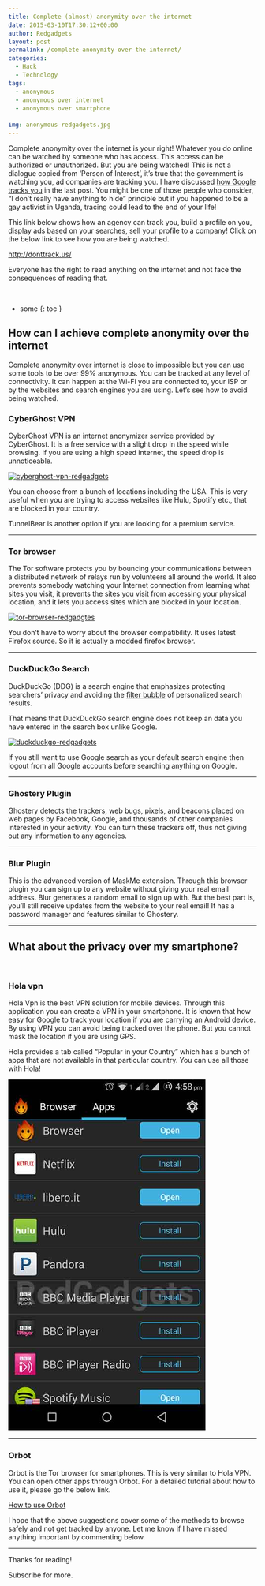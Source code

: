 ```yaml
---
title: Complete (almost) anonymity over the internet
date: 2015-03-10T17:30:12+00:00
author: Redgadgets
layout: post
permalink: /complete-anonymity-over-the-internet/
categories:
  - Hack
  - Technology
tags:
  - anonymous
  - anonymous over internet
  - anonymous over smartphone
  
img: anonymous-redgadgets.jpg
---
```

Complete anonymity over the internet is your right! Whatever you do online can be watched by someone who has access. This access can be authorized or unauthorized. But you are being watched! This is not a dialogue copied from &#8216;Person of Interest&#8217;, it&#8217;s true that the government is watching you, ad companies are tracking you. I have discussed <a href="http://redgadgets.com/google-knows/" title="What Google knows about you?" target="_blank">how Google tracks you</a> in the last post. You might be one of those people who consider, &#8220;I don&#8217;t really have anything to hide&#8221; principle but if you happened to be a gay activist in Uganda, tracing could lead to the end of your life!

This link below shows how an agency can track you, build a profile on you, display ads based on your searches, sell your profile to a company! Click on the below link to see how you are being watched.
  
<a href="http://donttrack.us/" target="_blank">http://donttrack.us/</a>

Everyone has the right to read anything on the internet and not face the consequences of reading that.
  
&nbsp;

* some
{: toc }

## <span id="How_can_I_achieve_complete_anonymity_over_the_internet">How can I achieve complete anonymity over the internet</span>

Complete anonymity over internet is close to impossible but you can use some tools to be over 99% anonymous. You can be tracked at any level of connectivity. It can happen at the Wi-Fi you are connected to, your ISP or by the websites and search engines you are using. Let&#8217;s see how to avoid being watched.

### <span id="CyberGhost_VPN">CyberGhost VPN</span>

CyberGhost VPN is an internet anonymizer service provided by CyberGhost. It is a free service with a slight drop in the speed while browsing. If you are using a high speed internet, the speed drop is unnoticeable.
  
[<img src="/wp-content/uploads/2015/03/cyberghost-vpn-redgadgets.jpg?fit=700%2C509" alt="cyberghost-vpn-redgadgets" class="alignnone size-full wp-image-600" srcset="/wp-content/uploads/2015/03/cyberghost-vpn-redgadgets.jpg?resize=412%2C300 412w, /wp-content/uploads/2015/03/cyberghost-vpn-redgadgets.jpg?w=800 800w" sizes="(max-width: 800px) 100vw, 800px" data-recalc-dims="1" />](/wp-content/uploads/2015/03/cyberghost-vpn-redgadgets.jpg)

You can choose from a bunch of locations including the USA. This is very useful when you are trying to access websites like Hulu, Spotify etc., that are blocked in your country.

TunnelBear is another option if you are looking for a premium service.

* * *

### <span id="Tor_browser">Tor browser</span>

The Tor software protects you by bouncing your communications between a distributed network of relays run by volunteers all around the world. It also prevents somebody watching your Internet connection from learning what sites you visit, it prevents the sites you visit from accessing your physical location, and it lets you access sites which are blocked in your location.

[<img src="/wp-content/uploads/2015/03/tor-browser-redgadgtes.jpg?fit=700%2C395" alt="tor-browser-redgadgtes" class="alignnone size-full wp-image-602" srcset="/wp-content/uploads/2015/03/tor-browser-redgadgtes.jpg?resize=532%2C300 532w, /wp-content/uploads/2015/03/tor-browser-redgadgtes.jpg?w=800 800w" sizes="(max-width: 800px) 100vw, 800px" data-recalc-dims="1" />](/wp-content/uploads/2015/03/tor-browser-redgadgtes.jpg)

You don&#8217;t have to worry about the browser compatibility. It uses latest Firefox source. So it is actually a modded firefox browser.

* * *

### <span id="DuckDuckGo_Search">DuckDuckGo Search</span>

DuckDuckGo (DDG) is a search engine that emphasizes protecting searchers&#8217; privacy and avoiding the <a href="https://en.wikipedia.org/wiki/Filter_bubble" target="_blank">filter bubble</a> of personalized search results.
  
That means that DuckDuckGo search engine does not keep an data you have entered in the search box unlike Google.

[<img src="/wp-content/uploads/2015/03/duckduckgo-redgadgets.jpg?fit=700%2C377" alt="duckduckgo-redgadgets" class="alignnone size-full wp-image-604" srcset="/wp-content/uploads/2015/03/duckduckgo-redgadgets.jpg?resize=557%2C300 557w, /wp-content/uploads/2015/03/duckduckgo-redgadgets.jpg?w=800 800w" sizes="(max-width: 800px) 100vw, 800px" data-recalc-dims="1" />](/wp-content/uploads/2015/03/duckduckgo-redgadgets.jpg)

If you still want to use Google search as your default search engine then logout from all Google accounts before searching anything on Google.

* * *

### <span id="Ghostery_Plugin">Ghostery Plugin</span>

Ghostery detects the trackers, web bugs, pixels, and beacons placed on web pages by Facebook, Google, and thousands of other companies interested in your activity. You can turn these trackers off, thus not giving out any information to any agencies.



* * *

### <span id="Blur_Plugin">Blur Plugin</span>

This is the advanced version of MaskMe extension. Through this browser plugin you can sign up to any website without giving your real email address. Blur generates a random email to sign up with. But the best part is, you&#8217;ll still receive updates from the website to your real email! It has a password manager and features similar to Ghostery.



* * *

## <span id="What_about_the_privacy_over_my_smartphone">What about the privacy over my smartphone?</span>

&nbsp;

### <span id="Hola_vpn">Hola vpn </span>

Hola Vpn is the best VPN solution for mobile devices. Through this application you can create a VPN in your smartphone. It is known that how easy for Google to track your location if you are carrying an Android device. By using VPN you can avoid being tracked over the phone. But you cannot mask the location if you are using GPS.
  
Hola provides a tab called &#8220;Popular in your Country&#8221; which has a bunch of apps that are not available in that particular country. You can use all those with Hola!

[<img src="/wp-content/uploads/2015/03/hola-vpn-redgadgets.jpg?fit=400%2C711" alt="hola-vpn-redgadgets" class="alignnone size-full wp-image-608" data-recalc-dims="1" />](/wp-content/uploads/2015/03/hola-vpn-redgadgets.jpg)

* * *

### <span id="Orbot">Orbot</span>

Orbot is the Tor browser for smartphones. This is very similar to Hola VPN. You can open other apps through Orbot. For a detailed tutorial about how to use it, please go the below link.

[How to use Orbot](https://guardianproject.info/howto/browsefreely/)

I hope that the above suggestions cover some of the methods to browse safely and not get tracked by anyone. Let me know if I have missed anything important by commenting below.

* * *

Thanks for reading!
  
Subscribe for more.